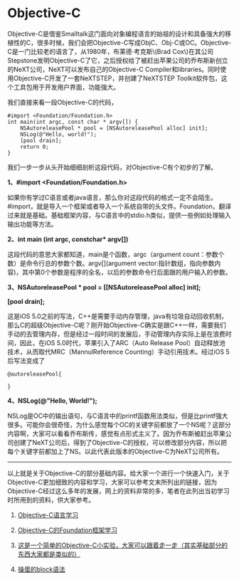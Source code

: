 # Objective-C

Objective-C是借鉴Smalltalk这门面向对象编程语言的始祖的设计和具备强大的移植性的C，很多时候，我们会把Objective-C写成ObjC、Obj-C或OC。Objective-C是一门比较老的语言了，从1980年，布莱德·考克斯\\(Brad Cox\\)在其公司Stepstone发明Objective-C了它，之后授权给了被赶出苹果公司的乔布斯新创立的NeXT公司，NeXT可以发布自己的Objective-C Compiler和libraries。同时使用Objective-C开发了一套NeXTSTEP，并创建了NeXTSTEP Toolkit软件包，这个工具包用于开发用户界面，功能强大。

我们直接来看一段Objective-C的代码，

```
#import <Foundation/Foundation.h>
int main(int argc, const char * argv[]) {
	NSAutoreleasePool * pool = [NSAutoreleasePool alloc] init];
	NSLog(@"Hello, world!");
	[pool drain];
	return 0;
}
```


我们一步一步从头开始细细剖析这段代码，对Objective-C有个初步的了解。

**1、\#import &lt;Foundation/Foundation.h&gt;**

如果你有学过C语言或者java语言，那么你对这段代码的格式一定不会陌生。\#import，就是导入一个框架或者导入一个系统自带的头文件。Foundation，翻译过来就是基础。基础框架内容，与C语言中的stdio.h类似，提供一些例如处理输入输出功能等方法。

**2、int main \(int argc, constchar\* argv\[\]\)**

这段代码的意思大家都知道，main是个函数，argc（argument count：参数个数）是命令行总的参数个数。argv\[\]\(argument vector:指针数组，指向参数内容\)，其中第0个参数是程序的全名，以后的参数命令行后面跟的用户输入的参数。

**3、NSAutoreleasePool \* pool = \[\[NSAutoreleasePool alloc\] init\];**

**\[pool drain\];**

这是iOS 5.0之前的写法，C++是需要手动内存管理，java有垃圾自动回收机制，那么C的超级Objective-C呢？刚开始Objective-C确实是跟C++一样，需要我们手动的去管理内存，但是经过一段时间的发展后，手动管理内存实际上是在浪费时间，因此，在iOS 5.0时代，苹果引入了ARC（Auto Release Pool）自动释放池技术，从而取代MRC（MannulReference Counting）手动引用技术。经过iOS 5后写法变成了

```
@autoreleasePool{

}
```

**4、NSLog\(@"Hello, World!"\);**

NSLog是OC中的输出语句，与C语言中的printf函数用法类似，但是比printf强大很多。可能你会很奇怪，为什么感觉每个OC的关键字前都放了一个NS呢？这部分内容啊，大家可以看看乔布斯传，感觉有点形式主义了。因为乔布斯被赶出苹果公司创建了NeXT公司后，得到了Objective-C的授权，可以修改部分内容，所以把每个关键字前都加上了NS。以此代表此版本的Objective-C为NeXT公司所有。

---

以上就是关于Objective-C的部分基础内容。给大家一个进行一个快速入门，关于Objective-C更加细致的内容和学习，大家可以参考文末所列出的链接，因为Objective-C经过这么多年的发展，网上的资料非常的多，笔者在此列出当初学习时所用到的资料，供大家参考。

1. [Objective-C语言学习](https://pan.baidu.com/s/1pLlu8C7)

2. [Objective-C的Foundation框架学习](https://pan.baidu.com/s/1jIoS8J0)

3. [这是一个简单的Objective-C小实验，大家可以跟着走一走（其实基础部分的东西大家都是类似的）](http://v.youku.com/v_show/id_XMjg2NTg0NTQyMA==.html?spm=a2h3j.8428770.3416059.1)

4. [操蛋的block语法](http://fuckingblocksyntax.com/)
